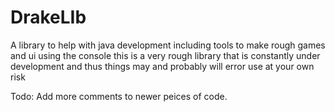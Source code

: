 # DrakeLIb
A library to help with java development including tools to make rough games and ui using the console
this is a very rough library that is constantly under development and thus things may and probably will error
use at your own risk


Todo: Add more comments to newer peices of code.
